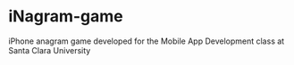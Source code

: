 iNagram-game
============

iPhone anagram game developed for the Mobile App Development class at Santa Clara University
